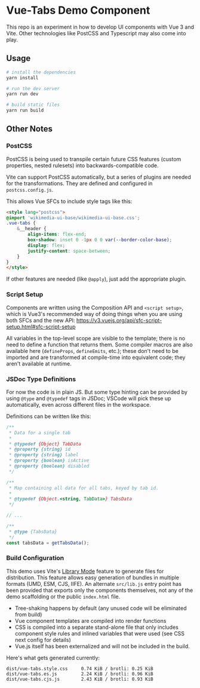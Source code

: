 # Vue-Tabs Demo Component

This repo is an experiment in how to develop UI components with Vue 3 and Vite.
Other technologies like PostCSS and Typescript may also come into play.

## Usage

```sh
# install the dependencies
yarn install

# run the dev server
yarn run dev

# build static files
yarn run build
```

## Other Notes

### PostCSS

PostCSS is being used to transpile certain future CSS features (custom
properties, nested rulesets) into backwards-compatible code.

Vite can support PostCSS automatically, but a series of plugins are needed
for the transformations. They are defined and configured in `postcss.config.js`.

This allows Vue SFCs to include style tags like this:

```html
<style lang="postcss">
@import 'wikimedia-ui-base/wikimedia-ui-base.css';
.vue-tabs {
	&__header {
		align-items: flex-end;
		box-shadow: inset 0 -1px 0 0 var(--border-color-base);
		display: flex;
		justify-content: space-between;
	}
}
</style>
```

If other features are needed (like `@apply`), just add the appropriate plugin.

### Script Setup

Components are written using the Composition API and `<script setup>`, which is
Vue3's recommended way of doing things when you are using both SFCs and the new
API: https://v3.vuejs.org/api/sfc-script-setup.html#sfc-script-setup

All variables in the top-level scope are visible to the template; there is no
need to define a function that returns them. Some compiler macros are also
available here (`defineProps`, `defineEmits`, etc.); these don't need to be
imported and are transformed at compile-time into equivalent code; they aren't
available at runtime.

### JSDoc Type Definitions

For now the code is in plain JS. But some type hinting can be provided by
using `@type` and `@typedef` tags in JSDoc; VSCode will pick these up automatically,
even across different files in the workspace.

Definitions can be written like this:

```js
/**
 * Data for a single tab
 *
 * @typedef {Object} TabData
 * @property {string} id
 * @property {string} label
 * @property {boolean} isActive
 * @property {boolean} disabled
 */

/**
 * Map containing all data for all tabs, keyed by tab id.
 *
 * @typedef {Object.<string, TabData>} TabsData
 */

// ...

/**
 * @type {TabsData}
 */
const tabsData = getTabsData();
```

### Build Configuration

This demo uses Vite's [Library Mode](https://vitejs.dev/guide/build.html#library-mode)
feature to generate files for distribution. This feature allows easy generation
of bundles in multiple formats (UMD, ESM, CJS, IIFE). An alternate `src/lib.js`
entry point has been provided that exports only the components themselves, not any
of the demo scaffolding or the public `index.html` file.

* Tree-shaking happens by default (any unused code will be eliminated from build)
* Vue component templates are compiled into render functions
* CSS is compiled into a separate stand-alone file that only includes component
  style rules and inlined variables that were used (see CSS next config for
  details)
* Vue.js itself has been externalized and will not be included in the build.

Here's what gets generated currently:

```
dist/vue-tabs.style.css		0.74 KiB / brotli: 0.25 KiB
dist/vue-tabs.es.js			2.24 KiB / brotli: 0.96 KiB
dist/vue-tabs.cjs.js		2.43 KiB / brotli: 0.93 KiB
```















